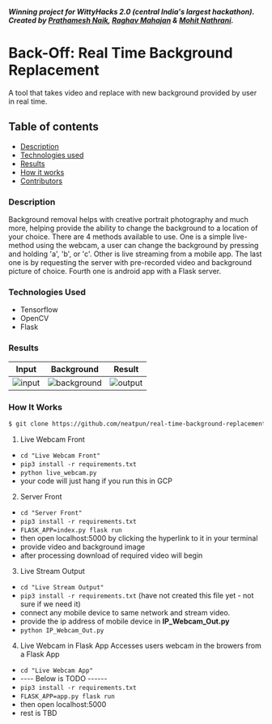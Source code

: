 ***Winning project for WittyHacks 2.0 (central India's largest hackathon). Created by [Prathamesh Naik](https://github.com/neatpun), [Raghav Mahajan](https://github.com/Raghav-intrigue) & [Mohit Nathrani](https://github.com/Mohit-Nathrani).***
# Back-Off: Real Time Background Replacement
A tool that takes video and replace with new background provided by user in real time.

## Table of contents
- [Description](#description)
- [Technologies used](#technologies-used)
- [Results](#results)
- [How it works](#how-it-works)
- [Contributors](#contributors)


### Description
 Background removal helps with creative portrait photography and much more, helping provide the ability to change the background to a location of your choice. There are 4 methods available to use. One is a simple live-method using the webcam, a user can change the background by pressing and holding 'a', 'b', or 'c'. Other is live streaming from a mobile app. The last one is by requesting the server with pre-recorded video and background picture of choice. Fourth one is android app with a Flask server.
 
### Technologies Used
- Tensorflow
- OpenCV
- Flask

### Results
Input | Background | Result
:-------:|:---------:|:---------:
![input](images/a.jpg) | ![background](images/b.jpg) | ![output](images/c.jpg)

### How It Works
```sh
$ git clone https://github.com/neatpun/real-time-background-replacement
```

1. Live Webcam Front
* ```cd "Live Webcam Front" ``` 
* ```pip3 install -r requirements.txt```
* ```python live_webcam.py ```
* your code will just hang if you run this in GCP

2. Server Front
* ```cd "Server Front"```
* ```pip3 install -r requirements.txt```
* ```FLASK_APP=index.py flask run```
* then open localhost:5000 by clicking the hyperlink to it in your terminal
* provide video and background image
* after processing download of required video will begin

3. Live Stream Output
* ```cd "Live Stream Output"```
* ```pip3 install -r requirements.txt``` (have not created this file yet - not sure if we need it)
* connect any mobile device to same network and stream video.
* provide the ip address of mobile device in **IP_Webcam_Out.py**
* ```python IP_Webcam_Out.py```

4. Live Webcam in Flask App
Accesses users webcam in the browers from a Flask App
* ```cd "Live Webcam App"```
* ---- Below is TODO ------
* ```pip3 install -r requirements.txt```
* ```FLASK_APP=app.py flask run```
* then open localhost:5000
* rest is TBD